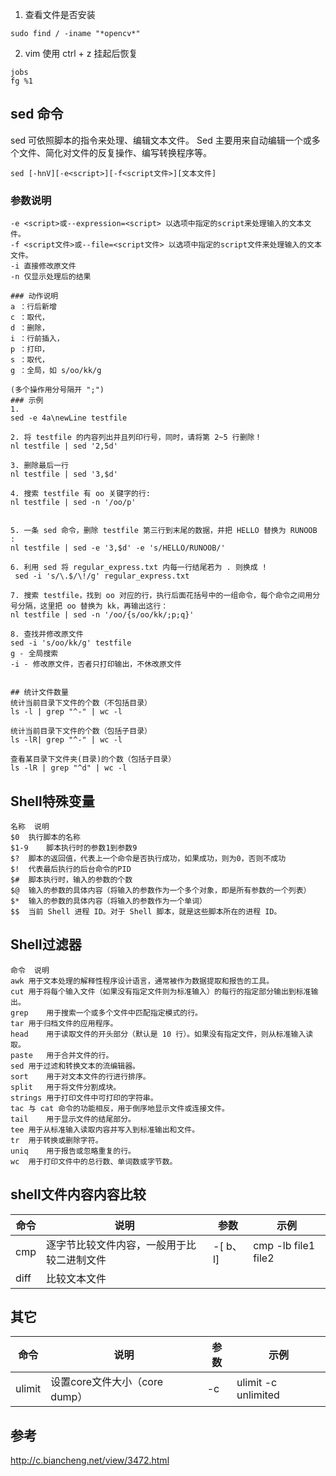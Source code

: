 1. 查看文件是否安装
```shell
sudo find / -iname "*opencv*"
```

2. vim 使用 ctrl + z 挂起后恢复
```shell
jobs
fg %1
```


 ## sed 命令
sed 可依照脚本的指令来处理、编辑文本文件。
Sed 主要用来自动编辑一个或多个文件、简化对文件的反复操作、编写转换程序等。
```
sed [-hnV][-e<script>][-f<script文件>][文本文件]
```
### 参数说明
```
-e <script>或--expression=<script> 以选项中指定的script来处理输入的文本文件。
-f <script文件>或--file=<script文件> 以选项中指定的script文件来处理输入的文本文件。
-i 直接修改原文件
-n 仅显示处理后的结果

### 动作说明
a ：行后新增
c ：取代，
d ：删除，
i ：行前插入，
p ：打印，
s ：取代，
g ：全局，如 s/oo/kk/g

(多个操作用分号隔开 ";")
### 示例
1. 
sed -e 4a\newLine testfile

2. 将 testfile 的内容列出并且列印行号，同时，请将第 2~5 行删除！
nl testfile | sed '2,5d'

3. 删除最后一行
nl testfile | sed '3,$d' 

4. 搜索 testfile 有 oo 关键字的行:
nl testfile | sed -n '/oo/p'


5. 一条 sed 命令，删除 testfile 第三行到末尾的数据，并把 HELLO 替换为 RUNOOB :
nl testfile | sed -e '3,$d' -e 's/HELLO/RUNOOB/'

6. 利用 sed 将 regular_express.txt 内每一行结尾若为 . 则换成 !
 sed -i 's/\.$/\!/g' regular_express.txt

7. 搜索 testfile，找到 oo 对应的行，执行后面花括号中的一组命令，每个命令之间用分号分隔，这里把 oo 替换为 kk，再输出这行：
nl testfile | sed -n '/oo/{s/oo/kk/;p;q}'  

8. 查找并修改原文件
sed -i 's/oo/kk/g' testfile
g - 全局搜索
-i - 修改原文件，否者只打印输出，不休改原文件


## 统计文件数量
统计当前目录下文件的个数（不包括目录）
ls -l | grep "^-" | wc -l

统计当前目录下文件的个数（包括子目录）
ls -lR| grep "^-" | wc -l

查看某目录下文件夹(目录)的个数（包括子目录）
ls -lR | grep "^d" | wc -l
```

## Shell特殊变量
```
名称	说明
$0	执行脚本的名称
$1-9	脚本执行时的参数1到参数9
$?	脚本的返回值，代表上一个命令是否执行成功，如果成功，则为0，否则不成功
$!	代表最后执行的后台命令的PID
$#	脚本执行时，输入的参数的个数
$@	输入的参数的具体内容（将输入的参数作为一个多个对象，即是所有参数的一个列表）
$*	输入的参数的具体内容（将输入的参数作为一个单词）
$$	当前 Shell 进程 ID。对于 Shell 脚本，就是这些脚本所在的进程 ID。
```
## Shell过滤器
```
命令	说明
awk	用于文本处理的解释性程序设计语言，通常被作为数据提取和报告的工具。
cut	用于将每个输入文件（如果没有指定文件则为标准输入）的每行的指定部分输出到标准输出。
grep	用于搜索一个或多个文件中匹配指定模式的行。
tar	用于归档文件的应用程序。
head	用于读取文件的开头部分（默认是 10 行）。如果没有指定文件，则从标准输入读取。
paste	用于合并文件的行。
sed	用于过滤和转换文本的流编辑器。
sort	用于对文本文件的行进行排序。
split	用于将文件分割成块。
strings	用于打印文件中可打印的字符串。
tac	与 cat 命令的功能相反，用于倒序地显示文件或连接文件。
tail	用于显示文件的结尾部分。
tee	用于从标准输入读取内容并写入到标准输出和文件。
tr	用于转换或删除字符。
uniq	用于报告或忽略重复的行。
wc	用于打印文件中的总行数、单词数或字节数。
```
## shell文件内容内容比较
| 命令 | 说明                                       | 参数     | 示例                 |
| ---- | ------------------------------------------ | -------- | -------------------- |
| cmp  | 逐字节比较文件内容，一般用于比较二进制文件 | -[ b、l] | cmp  -lb file1 file2 |
| diff | 比较文本文件                               |

## 其它
| 命令   | 说明                          | 参数 | 示例                 |
| ------ | ----------------------------- | ---- | -------------------- |
| ulimit | 设置core文件大小（core dump） | -c   | ulimit  -c unlimited |

## 参考
http://c.biancheng.net/view/3472.html